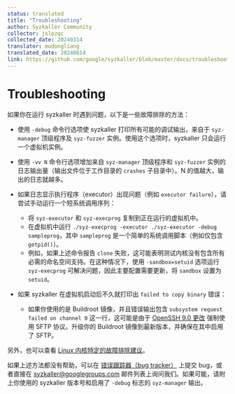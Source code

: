 ```yaml
---
status: translated
title: "Troubleshooting"
author: Syzkaller Community
collector: jxlpzqc
collected_date: 20240314
translator: mudongliang
translated_date: 20240814
link: https://github.com/google/syzkaller/blob/master/docs/troubleshooting.md
---
```


# Troubleshooting

如果你在运行 syzkaller 时遇到问题，以下是一些故障排除的方法：

 - 使用 `-debug` 命令行选项使 syzkaller 打印所有可能的调试输出，来自于 `syz-manager` 顶级程序及 `syz-fuzzer` 实例。使用这个选项时，syzkaller 只会运行一个虚拟机实例。

 - 使用 `-vv N` 命令行选项增加来自 `syz-manager` 顶级程序和 `syz-fuzzer` 实例的日志输出量（输出文件位于工作目录的 `crashes` 子目录中）。N 的值越大，输出的日志就越多。

 - 如果日志显示执行程序（executor）出现问题（例如 `executor failure`），请尝试手动运行一个短系统调用序列：
     - 将 `syz-executor` 和 `syz-execprog` 复制到正在运行的虚拟机中。
     - 在虚拟机中运行 `./syz-execprog -executor ./syz-executor -debug sampleprog`，其中 `sampleprog` 是一个简单的系统调用脚本（例如仅包含 `getpid()`）。
     - 例如，如果上述命令报告 `clone` 失败，这可能表明测试内核没有包含所有必需的命名空间支持。在这种情况下，使用 `-sandbox=setuid` 选项运行 `syz-execprog` 可解决问题，因此主要配置需要更新，将 `sandbox` 设置为 `setuid`。

 - 如果 syzkaller 在虚拟机启动后不久就打印出 `failed to copy binary` 错误：
     - 如果你使用的是 Buildroot 镜像，并且错误输出包含 `subsystem request failed on channel 0` 这一行，这可能是由于 [OpenSSH 9.0 更改](https://www.openssh.com/txt/release-9.0) 强制使用 SFTP 协议。升级你的 Buildroot 镜像到最新版本，并确保在其中启用了 SFTP。

另外，也可以查看 [Linux 内核特定的故障排除建议](linux/troubleshooting.md)。

如果上述方法都没有帮助，可以在 [错误跟踪器（bug tracker）](https://github.com/google/syzkaller/issues) 上提交 bug，或者直接在 syzkaller@googlegroups.com 邮件列表上询问我们。如果可能，请附上你使用的 syzkaller 版本号和启用了 `-debug` 标志的 `syz-manager` 输出。
